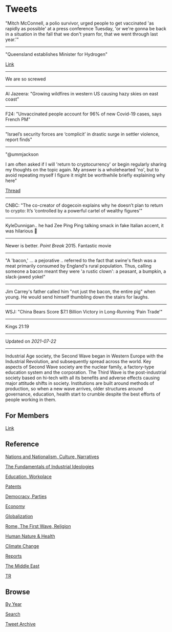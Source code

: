 # Tweets

"Mitch McConnell, a polio survivor, urged people to get vaccinated 'as
rapidly as possible' at a press conference Tuesday, 'or we're gonna be
back in a situation in the fall that we don't yearn for, that we went
through last year.'"

---

"Queensland establishes Minister for Hydrogen"

[Link](https://t.co/QXUqtEw5Ss)

---

We are so screwed

---

Al Jazeera: "Growing wildfires in western US causing hazy skies on east coast"

---

F24: "Unvaccinated people account for 96% of new Covid-19 cases, says French PM"

---

"Israel’s security forces are ‘complicit’ in drastic surge in settler
violence, report finds"

---

"@ummjackson

I am often asked if I will 'return to cryptocurrency' or begin
regularly sharing my thoughts on the topic again. My answer is a
wholehearted 'no', but to avoid repeating myself I figure it might be
worthwhile briefly explaining why here"

[Thread](https://twitter.com/ummjackson/status/1415353984617914370)

---

CNBC: "The co-creator of dogecoin explains why he doesn’t plan to return to
crypto: It’s ‘controlled by a powerful cartel of wealthy figures’"

---

KyleDunnigan.. he had Zee Ping Ping talking smack in fake Italian
accent, it was hilarious 🤣 

---

Newer is better. *Point Break* 2015. Fantastic movie

---

"A 'bacon,' ... a pejorative ..  referred to the fact that swine's
flesh was a meat primarily consumed by England's rural
population. Thus, calling someone a bacon meant they were 'a rustic
clown': a peasant, a bumpkin, a slack-jawed yokel"

---

Jim Carrey's father called him "not just the bacon, the entire pig"
when young. He would send himself thumbling down the stairs for laughs.

---

WSJ: "China Bears Score $7.1 Billion Victory in Long-Running ‘Pain Trade’"

---

Kings 21:19

---

Updated on *2021-07-22*

---

Industrial Age society, the Second Wave began in Western Europe with
the Industrial Revolution, and subsequently spread across the
world. Key aspects of Second Wave society are the nuclear family, a
factory-type education system and the corporation. The Third Wave is
the post-industrial society based on hi-tech with all its benefits and
adverse effects causing major attitude shifts in society. Institutions
are built around methods of production, so when a new wave arrives,
older structures around governance, education, health start to crumble
despite the best efforts of people working in them.

## For Members

[Link](https://thirdwave-members.herokuapp.com)

## Reference

[Nations and Nationalism, Culture, Narratives](/2013/02/nations-and-nationalism.md)

[The Fundamentals of Industrial Ideologies](/2011/04/fundamentals-of-industrial-ideologies.md)

[Education, Workplace](2017/09/education-workplace.md)

[Patents](/2018/09/patents.md)

[Democracy, Parties](/2016/11/democracy.md)

[Economy](/2018/05/economy.md)

[Globalization](/2018/09/globalization.md)

[Rome, The First Wave, Religion](/2017/12/rome.md)

[Human Nature & Health](/2020/07/human-nature.md)

[Climate Change](/2018/12/climate.md)

[Reports](/2019/05/reports.md)

[The Middle East](/2019/07/middleeast.md)

[TR](../tr)

## Browse

[By Year](years.md)

[Search](search.html)

[Tweet Archive](/tweets/README.md)


